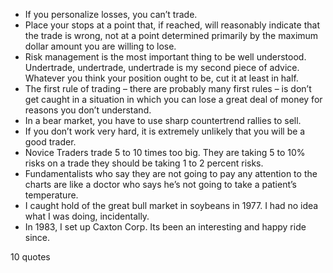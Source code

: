 - If you personalize losses, you can’t trade.
 - Place your stops at a point that, if reached, will reasonably indicate that the trade is wrong, not at a point determined primarily by the maximum dollar amount you are willing to lose.
 - Risk management is the most important thing to be well understood. Undertrade, undertrade, undertrade is my second piece of advice. Whatever you think your position ought to be, cut it at least in half.
 - The first rule of trading – there are probably many first rules – is don’t get caught in a situation in which you can lose a great deal of money for reasons you don’t understand.
 - In a bear market, you have to use sharp countertrend rallies to sell.
 - If you don’t work very hard, it is extremely unlikely that you will be a good trader.
 - Novice Traders trade 5 to 10 times too big. They are taking 5 to 10% risks on a trade they should be taking 1 to 2 percent risks.
 - Fundamentalists who say they are not going to pay any attention to the charts are like a doctor who says he’s not going to take a patient’s temperature.
 - I caught hold of the great bull market in soybeans in 1977. I had no idea what I was doing, incidentally.
 - In 1983, I set up Caxton Corp. Its been an interesting and happy ride since.

10 quotes